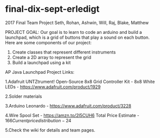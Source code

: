 # final-dix-sept-erledigt
2017 Final Team Project
Seth, Rohan, Ashwin, Will, Raj, Blake, Matthew




PROJECT GOAL: Our goal is to learn to code an arduino and build a launchpad, which is a grid of buttons that play a sound on each button. Here are some components of our project:
1. Create classes that represent different instruments
2. Create a 2D array to represent the grid
3. Build a launchpad using a kit 




AP Java Launchpad Project Links:

1.Adafruit UNTZtrument! Open-Source 8x8 Grid Controller Kit - 8x8 White LEDs - https://www.adafruit.com/product/1929

2.Solder materials

3.Arduino Leonardo - https://www.adafruit.com/product/3228

4.Wire Spool Set - https://amzn.to/2I5CUH6 Total Price Estimate - $166 Current price distribution - 24$

5.Check the wiki for details and team pages.

